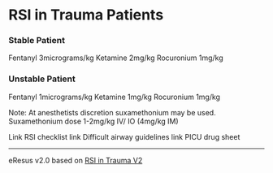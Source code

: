 # RSI in Trauma Patients
### Stable Patient
Fentanyl 3micrograms/kg
Ketamine 2mg/kg
Rocuronium 1mg/kg

### Unstable Patient
Fentanyl 1micrograms/kg
Ketamine 1mg/kg
Rocuronium 1mg/kg

Note: At anesthetists discretion suxamethonium may be used. Suxamethonium dose 1-2mg/kg IV/ IO (4mg/kg IM)

Link RSI checklist
link Difficult airway guidelines
link PICU drug sheet

--- 
eResus v2.0 based on  [RSI in Trauma V2](http://workspaces/sites/Teams/ChildrensEmergencyDepartment/guidelines/BCH_guidelines/1/index.html#19414)
